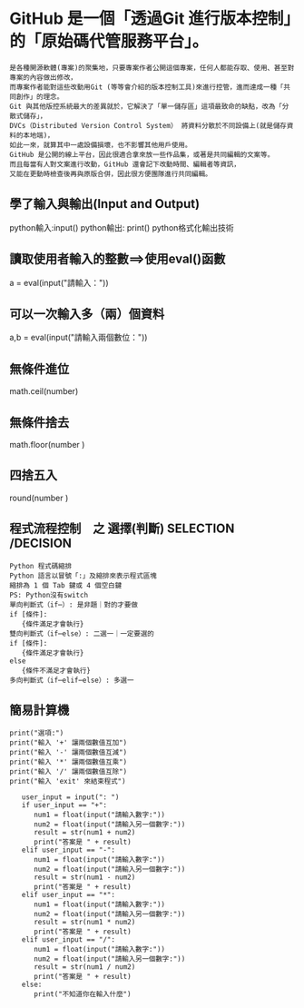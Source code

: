 # GitHub 是一個「透過Git 進行版本控制」的「原始碼代管服務平台」。
```
是各種開源軟體(專案)的聚集地，只要專案作者公開這個專案，任何人都能存取、使用、甚至對專案的內容做出修改，
而專案作者能對這些改動用Git (等等會介紹的版本控制工具)來進行控管，進而達成一種「共同創作」的理念。
Git 與其他版控系統最大的差異就於，它解決了「單一儲存區」這項最致命的缺點，改為「分散式儲存」，
DVCs（Distributed Version Control System） 將資料分散於不同設備上(就是儲存資料的本地端)，
如此一來，就算其中一處設備損壞，也不影響其他用戶使用。
GitHub 是公開的線上平台，因此很適合拿來放一些作品集，或著是共同編輯的文案等。
而且每當有人對文案進行改動，GitHub 還會記下改動時間、編輯者等資訊，
又能在更動時檢查後再與原版合併，因此很方便團隊進行共同編輯。
```
## 學了輸入與輸出(Input and Output)
python輸入:input()
python輸出: print()
python格式化輸出技術
## 讀取使用者輸入的整數==>使用eval()函數
a = eval(input("請輸入："))
## 可以一次輸入多（兩）個資料
a,b = eval(input("請輸入兩個數位："))
## 無條件進位
math.ceil(number) 
## 無條件捨去
math.floor(number )
## 四捨五入
round(number )
## 程式流程控制　之 選擇(判斷) SELECTION /DECISION
```
Python 程式碼縮排
Python 語言以冒號「:」及縮排來表示程式區塊
縮排為 1 個 Tab 鍵或 4 個空白鍵
PS: Python沒有switch
單向判斷式（if⋯）: 是非題｜對的才要做
if [條件]:
   {條件滿足才會執行}
雙向判斷式（if⋯else）: 二選一｜一定要選的
if [條件]:
   {條件滿足才會執行}
else
   {條件不滿足才會執行}
多向判斷式（if⋯elif⋯else）: 多選一
```
## 簡易計算機
```
print("選項:")
print("輸入 '+' 讓兩個數值互加")
print("輸入 '-' 讓兩個數值互減")
print("輸入 '*' 讓兩個數值互乘")
print("輸入 '/' 讓兩個數值互除")
print("輸入 'exit' 來結束程式")

   user_input = input(": ") 
   if user_input == "+":
      num1 = float(input("請輸入數字:"))
      num2 = float(input("請輸入另一個數字:"))
      result = str(num1 + num2)
      print("答案是 " + result)
   elif user_input == "-":
      num1 = float(input("請輸入數字:"))
      num2 = float(input("請輸入另一個數字:"))
      result = str(num1 - num2)
      print("答案是 " + result)
   elif user_input == "*":
      num1 = float(input("請輸入數字:"))
      num2 = float(input("請輸入另一個數字:"))
      result = str(num1 * num2)
      print("答案是 " + result)
   elif user_input == "/":
      num1 = float(input("請輸入數字:"))
      num2 = float(input("請輸入另一個數字:"))
      result = str(num1 / num2)
      print("答案是 " + result)
   else:
      print("不知道你在輸入什麼") 
```      
